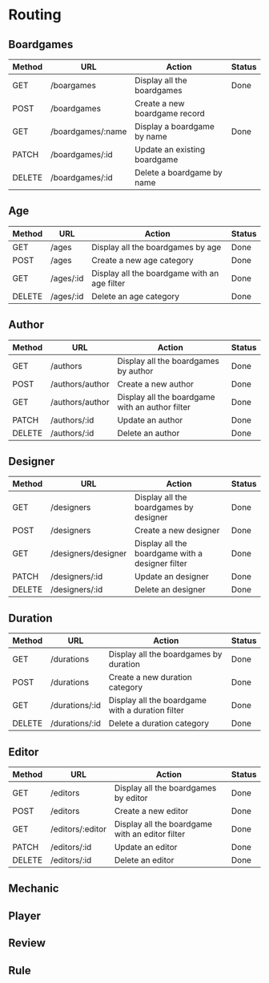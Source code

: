 # Routing

## Boardgames

| Method | URL | Action | Status |
| --- | --- | --- | --- |
| GET | /boargames | Display all the boardgames | Done |
| POST | /boardgames | Create a new boardgame record | |
| GET | /boardgames/:name | Display a boardgame by name | Done |
| PATCH | /boardgames/:id | Update an existing boardgame | |
| DELETE | /boardgames/:id | Delete a boardgame by name | |

## Age

| Method | URL | Action | Status |
| --- | --- | --- | --- |
| GET | /ages | Display all the boardgames by age | Done |
| POST | /ages | Create a new age category | Done |
| GET | /ages/:id | Display all the boardgame with an age filter | Done |
| DELETE | /ages/:id | Delete an age category | Done |

## Author

| Method | URL | Action | Status |
| --- | --- | --- | --- |
| GET | /authors | Display all the boardgames by author | Done |
| POST | /authors/author | Create a new author | Done |
| GET | /authors/author | Display all the boardgame with an author filter | Done |
| PATCH | /authors/:id | Update an author | Done |
| DELETE | /authors/:id | Delete an author | Done |

## Designer

| Method | URL | Action | Status |
| --- | --- | --- | --- |
| GET | /designers | Display all the boardgames by designer | Done |
| POST | /designers | Create a new designer | Done |
| GET | /designers/designer | Display all the boardgame with a designer filter | Done |
| PATCH | /designers/:id | Update an designer | Done |
| DELETE | /designers/:id | Delete an designer | Done |

## Duration

| Method | URL | Action | Status |
| --- | --- | --- | --- |
| GET | /durations | Display all the boardgames by duration | Done |
| POST | /durations | Create a new duration category | Done |
| GET | /durations/:id | Display all the boardgame with a duration filter | Done |
| DELETE | /durations/:id | Delete a duration category | Done |

## Editor

| Method | URL | Action | Status |
| --- | --- | --- | --- |
| GET | /editors | Display all the boardgames by editor | Done |
| POST | /editors | Create a new editor | Done |
| GET | /editors/:editor | Display all the boardgame with an editor filter | Done |
| PATCH | /editors/:id | Update an editor | Done |
| DELETE | /editors/:id | Delete an editor | Done |

## Mechanic

## Player

## Review

## Rule